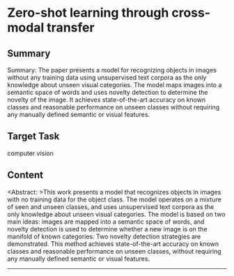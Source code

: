 # Zero-shot learning through cross-modal transfer

## Summary

Summary: The paper presents a model for recognizing objects in images without any training data using unsupervised text corpora as the only knowledge about unseen visual categories. The model maps images into a semantic space of words and uses novelty detection to determine the novelty of the image. It achieves state-of-the-art accuracy on known classes and reasonable performance on unseen classes without requiring any manually defined semantic or visual features.


## Target Task

computer vision

## Content

<Abstract: >This work presents a model that recognizes objects in images with no training data for the object class. The model operates on a mixture of seen and unseen classes, and uses unsupervised text corpora as the only knowledge about unseen visual categories. The model is based on two main ideas: images are mapped into a semantic space of words, and novelty detection is used to determine whether a new image is on the manifold of known categories. Two novelty detection strategies are demonstrated. This method achieves state-of-the-art accuracy on known classes and reasonable performance on unseen classes, without requiring any manually defined semantic or visual features.



---


